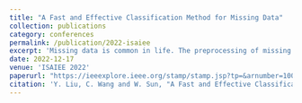 ```yaml
---
title: "A Fast and Effective Classification Method for Missing Data"
collection: publications
category: conferences
permalink: /publication/2022-isaiee
excerpt: 'Missing data is common in life. The preprocessing of missing data is the premise of pattern classification. Therefore, it is necessary to use the existing reliable training data set to attribute missing data. These methods have a significant impact on dealing with ambiguity in data sets. Therefore, it is necessary and effective to use accurate data and estimation methods to imput missing data. This paper presents a fast and effective method for missing data classification. Specifically, we propose two strategies to estimate incomplete data, namely, nearest class-center imputation (NCCI) and weighted class-center imputation (WCCI). At the same time, in order to further eliminate the influence of noise in the training set, we also propose a method to optimize the training set. Finally, a conventional classifier is used to classify the estimated incomplete data. The effectiveness of the proposed method is verified by testing different datasets with related methods.'
date: 2022-12-17
venue: 'ISAIEE 2022'
paperurl: "https://ieeexplore.ieee.org/stamp/stamp.jsp?tp=&arnumber=10071204"
citation: 'Y. Liu, C. Wang and W. Sun, "A Fast and Effective Classification Method for Missing Data," 2022 International Symposium on Advances in Informatics, Electronics and Education (ISAIEE), Frankfurt, Germany, 2022, pp. 219-224, doi: 10.1109/ISAIEE57420.2022.00052.'
---
```

